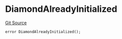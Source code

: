# DiamondAlreadyInitialized
[Git Source](https://github.com/nayms/contracts-v3/blob/0aa70a4d39a9875c02cd43cc38c09012f52d800e/src/init/InitDiamond.sol)


```solidity
error DiamondAlreadyInitialized();
```

